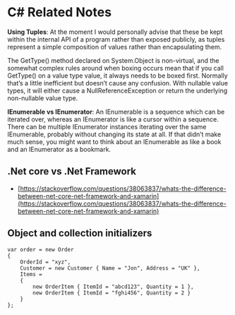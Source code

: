 # C# Related Notes

**Using Tuples**: At the moment I would
personally advise that these be kept within the internal API of a program rather than exposed
publicly, as tuples represent a simple composition of values rather than encapsulating them.

The GetType() method declared on System.Object is
non-virtual, and the somewhat complex rules around when boxing occurs mean that if you call
GetType() on a value type value, it always needs to be boxed first. Normally that’s a little
inefficient but doesn’t cause any confusion. With nullable value types, it will either cause a
NullReferenceException or return the underlying non-nullable value type.

**IEnumerable vs IEnumerator**: An IEnumerable is a sequence which can be iterated over, whereas an IEnumerator is
like a cursor within a sequence. There can be multiple IEnumerator instances iterating over
the same IEnumerable, probably without changing its state at all. If that didn’t make much sense, you might want to 
think about an IEnumerable as like a book and an IEnumerator as a bookmark.

## .Net core vs .Net Framework

* [https://stackoverflow.com/questions/38063837/whats-the-difference-between-net-core-net-framework-and-xamarin](https://stackoverflow.com/questions/38063837/whats-the-difference-between-net-core-net-framework-and-xamarin)

## Object and collection initializers

```
var order = new Order
{
    OrderId = "xyz",
    Customer = new Customer { Name = "Jon", Address = "UK" },
    Items =
    {
        new OrderItem { ItemId = "abcd123", Quantity = 1 },
        new OrderItem { ItemId = "fghi456", Quantity = 2 }
    }
};
```